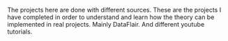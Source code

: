 The projects here are done with different sources. These are the projects I have completed in order to understand and learn how the theory can be implemented in real projects.
Mainly DataFlair.
And different youtube tutorials.